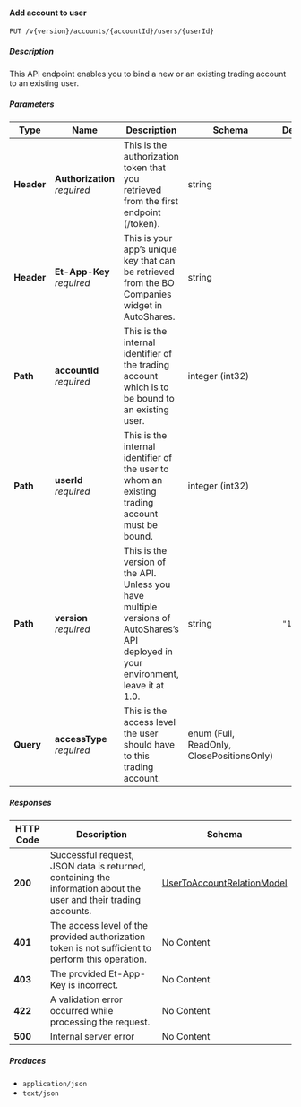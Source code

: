 
<a name="internalaccounts_addaccounttouser"></a>
#### Add account to user
```
PUT /v{version}/accounts/{accountId}/users/{userId}
```


##### Description
This API endpoint enables you to bind a new or an existing trading account to an existing user.


##### Parameters

|Type|Name|Description|Schema|Default|
|---|---|---|---|---|
|**Header**|**Authorization**  <br>*required*|This is the authorization token that you retrieved from the first endpoint (/token).|string||
|**Header**|**Et-App-Key**  <br>*required*|This is your app’s unique key that can be retrieved from the BO Companies widget in AutoShares.|string||
|**Path**|**accountId**  <br>*required*|This is the internal identifier of the trading account which is to be bound to an existing user.|integer (int32)||
|**Path**|**userId**  <br>*required*|This is the internal identifier of the user to whom an existing trading account must be bound.|integer (int32)||
|**Path**|**version**  <br>*required*|This is the version of the API. Unless you have multiple versions of AutoShares’s API deployed in your environment, leave it at 1.0.|string|`"1"`|
|**Query**|**accessType**  <br>*required*|This is the access level the user should have to this trading account.|enum (Full, ReadOnly, ClosePositionsOnly)||


##### Responses

|HTTP Code|Description|Schema|
|---|---|---|
|**200**|Successful request, JSON data is returned, containing the information about the user and their trading accounts.|[UserToAccountRelationModel](#usertoaccountrelationmodel)|
|**401**|The access level of the provided authorization token is not sufficient to perform this operation.|No Content|
|**403**|The provided Et-App-Key is incorrect.|No Content|
|**422**|A validation error occurred while processing the request.|No Content|
|**500**|Internal server error|No Content|


##### Produces

* `application/json`
* `text/json`



